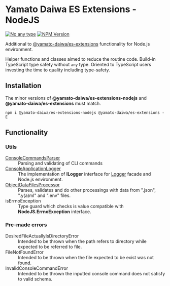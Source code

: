 # Yamato Daiwa ES Extensions - NodeJS

[![No any type](https://img.shields.io/badge/Type_safety-No_any-brightgreen.svg?style=flat)]()
[![NPM Version](https://img.shields.io/npm/v/@yamato-daiwa/es-extensions-nodejs)](https://www.npmjs.com/package/@yamato-daiwa/es-extensions-nodejs)

Additional to [@yamato-daiwa/es-extensions](https://www.npmjs.com/package/@yamato-daiwa/es-extensions) functionality 
for Node.js environment. 

Helper functions and classes aimed to reduce the routine code.
Build-in TypeScript type safety without `any` type.
Oriented to TypeScript users investing the time to quality including type-safety.


## Installation

The minor versions of **@yamato-daiwa/es-extensions-nodejs** and **@yamato-daiwa/es-extensions** must match.

```
npm i @yamato-daiwa/es-extensions-nodejs @yamato-daiwa/es-extensions -E
```


## Functionality
### Utils

<dl>

  <dt><a href="https://github.com/TokugawaTakeshi/Yamato-Daiwa-ES-Extensions/blob/master/NodeJS/Package/Documentation/ConsoleCommandsParser/ConsoleCommandsParser.md">ConsoleCommandsParser</a></dt>
  <dd>Parsing and validating of CLI commands</dd>

  <dt><a href="https://github.com/TokugawaTakeshi/Yamato-Daiwa-ES-Extensions/blob/master/NodeJS/Package/Documentation/Logging/ConsoleApplicationLogger/ConsoleApplicationLogger.md">ConsoleApplicationLogger</a></dt>
  <dd>The implementation of <b>ILogger</b> interface for <a href="https://github.com/TokugawaTakeshi/Yamato-Daiwa-ES-Extensions/blob/master/CoreLibrary/Package/Documentation/Logging/Logger/Logger.md">Logger</a> facade and Node.js environment.</dd>

  <dt><a href="https://github.com/TokugawaTakeshi/Yamato-Daiwa-ES-Extensions/blob/master/NodeJS/Package/Documentation/ObjectDataFilesProcessor/ObjectDataFilesProcessor.md">ObjectDataFilesProcessor</a></dt>
  <dd>Parses, validates and do other processings with data from ".json", ".y(a)ml" and ".env" files.</dd>

  <dt>isErrnoException</dt>
  <dd>Type guard which checks is value compatible with <b>NodeJS.ErrnoException</b> interface.</dd>

</dl>


### Pre-made errors

<dl>

  <dt>DesiredFileActuallyIsDirectoryError</dt>
  <dd>Intended to be thrown when the path refers to directory while expected to be referred to file.</dd>
  
  <dt>FileNotFoundError</dt>
  <dd>Intended to be thrown when the file expected to be exist was not found.</dd>

  <dt>InvalidConsoleCommandError</dt>
  <dd>Intended to be thrown the inputted console command does not satisfy to valid schema.</dd>
  
</dl>
